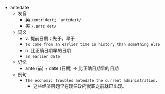 - antedate
  - 发音
    - 英 `/æntɪ'deɪt; 'æntɪdeɪt/`
    - 美 `/,æntɪ'det/`
  - 词义
    - v. 提前日期；先于，早于
    - `to come from an earlier time in history than something else`
    - n. 比正确日期早的日期
    - `an earlier date `
  - 记忆
    - ante (前) + date (日期) → 比正确日期早的日期
  - 例句
    - `The economic troubles antedate the current administration.`
      - 这些经济问题早在现任政府就职之前就已出现。

